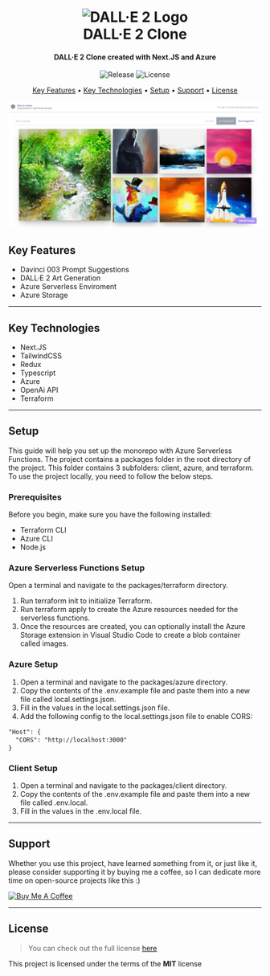 <h1 align="center">
  <img width="200px" src="https://upload.wikimedia.org/wikipedia/commons/4/41/DALL-E_2_artificial_intelligence_digital_image_generated_photo.jpg" alt="DALL·E 2 Logo" />
  <br />
  DALL·E 2 Clone
  <br />
</h1>

<h4 align="center">
   DALL·E 2 Clone created with Next.JS and Azure</a>
</h4>

<p align="center">
   <img src="https://img.shields.io/github/v/release/MartsTech/dalle2-clone" alt="Release" />
   <img src="https://img.shields.io/github/license/MartsTech/dalle2-clone" alt="License" />
</p>

<p align="center">
  <a href="#key-features">Key Features</a> •
  <a href="#key-technologies">Key Technologies</a> •
  <a href="#setup">Setup</a> •
  <a href="#support">Support</a> •
  <a href="#license">License</a>
</p>

![Home Screenshot](assets/home.JPG?raw=true 'Home Screenshot')

## Key Features

- Davinci 003 Prompt Suggestions
- DALL·E 2 Art Generation
- Azure Serverless Enviroment
- Azure Storage

---

## Key Technologies

- Next.JS
- TailwindCSS
- Redux
- Typescript
- Azure
- OpenAi API
- Terraform

---

## Setup

This guide will help you set up the monorepo with Azure Serverless Functions. The project contains a packages folder in the root directory of the project. This folder contains 3 subfolders: client, azure, and terraform. To use the project locally, you need to follow the below steps.

### Prerequisites
Before you begin, make sure you have the following installed:

- Terraform CLI
- Azure CLI
- Node.js

### Azure Serverless Functions Setup

Open a terminal and navigate to the packages/terraform directory.
1. Run terraform init to initialize Terraform.
2. Run terraform apply to create the Azure resources needed for the serverless functions.
3. Once the resources are created, you can optionally install the Azure Storage extension in Visual Studio Code to create a blob container called images.

### Azure Setup
1. Open a terminal and navigate to the packages/azure directory.
2. Copy the contents of the .env.example file and paste them into a new file called local.settings.json.
3. Fill in the values in the local.settings.json file.
4. Add the following config to the local.settings.json file to enable CORS:
```
"Host": {
  "CORS": "http://localhost:3000"
}
```

### Client Setup
1. Open a terminal and navigate to the packages/client directory.
2. Copy the contents of the .env.example file and paste them into a new file called .env.local.
3. Fill in the values in the .env.local file.

---

## Support

Whether you use this project, have learned something from it, or just like it, please consider supporting it by buying me a coffee, so I can dedicate more time on open-source projects like this :)

<a href="https://www.buymeacoffee.com/martstech" target="_blank">
  <img src="https://cdn.buymeacoffee.com/buttons/v2/default-yellow.png" alt="Buy Me A Coffee" height="60px" width="217px" />
</a>

---

## License

> You can check out the full license [here](https://github.com/MartsTech/dalle2-clone/blob/main/LICENSE)

This project is licensed under the terms of the **MIT** license
